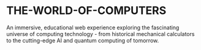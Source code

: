 # THE-WORLD-OF-COMPUTERS
An immersive, educational web experience exploring the fascinating universe of computing technology - from historical mechanical calculators to the cutting-edge AI and quantum computing of tomorrow.
